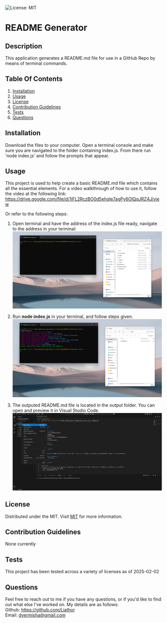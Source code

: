 ![License: MIT](https://img.shields.io/badge/License-MIT-yellow.svg)

# README Generator

## Description
This application generates a README.md file for use in a GitHub Repo by means of terminal commands.

## Table Of Contents
1. [Installation](#installation)
2. [Usage](#usage)
3. [License](#license)
4. [Contribution Guidelines](#contribution)
5. [Tests](#tests)
6. [Questions](#questions)

## Installation
Download the files to your computer. Open a terminal console and make sure you are navigated to the folder containing index.js. From there run 'node index.js' and follow the prompts that appear.

## Usage
This project is used to help create a basic README.md file which contains all the essential elements. For a video walkthrough of how to use it, follow the video at the following link:  
https://drive.google.com/file/d/1iFL2RczBO0d5ehqle7agPy6OlQqJRZ4J/view

Or refer to the following steps:
1. Open terminal and have the address of the index.js file ready, navigate to the address in your terminal:
![Step 1](utils/step1.png)

2. Run **node index.js** in your terminal, and follow steps given.
![Step 2](utils/step2.png)

3. The outputed README.md file is located in the output folder. You can open and preview it in Visual Studio Code.
![Step 3](utils/step3.png)

## License
Distributed under the MIT. Visit [MIT](https://opensource.org/licenses/MIT) for more information.

## Contribution Guidelines
None currently

## Tests
This project has been tested across a variety of licenses as of 2025-02-02

## Questions
Feel free to reach out to me if you have any questions, or if you'd like to find out what else I've worked on. My details are as follows:  
  Github: https://github.com/Liathor  
  Email: dyermisha@gmail.com  
